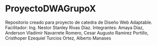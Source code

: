 # ProyectoDWAGrupoX
Repositorio creado para proyecto de catedra de Diseño Web Adaptable.
Facilitador:
Ing. Nestor Stanley Rivas Díaz.
Integrantes:
Amaya Díaz, Anderson Vladimir
Navarrete Romero, Cesar Augusto
Ramirez Portillo, Cristhoper Ezequiel
Turcios Ortez, Alberto Manases